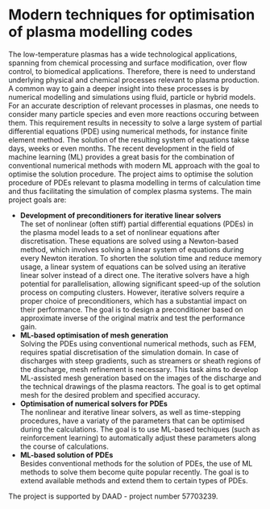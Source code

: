 # Modern techniques for optimisation of plasma modelling codes

The low-temperature plasmas has a wide technological applications, spanning from chemical
processing and surface modification, over flow control, to biomedical applications. Therefore, there is need to understand underlying physical and chemical processes relevant to plasma production. A common way to gain a deeper insight into these processes is by numerical modelling and simulations using fluid, particle or hybrid models. For an accurate description of relevant processes in plasmas, one needs to consider many particle species and even more reactions occuring between them. This requirement results in necessity to solve a large system of partial differential equations (PDE) using numerical methods, for instance finite element method. The solution of the resulting system of equations takse days, weeks or even months. The recent development in the field of machine learning (ML) provides a great basis for the combination of conventional numerical methods with modern ML approach with the goal to optimise the solution procedure. The project aims to optimise the solution procedure of PDEs relevant to plasma modelling in terms of calculation time and thus facilitating the simulation of complex plasma systems. The main project goals are:

- **Development of preconditioners for iterative linear solvers**\
    The set of nonlinear (often stiff) partial differential equations (PDEs) in the plasma model leads to a set of nonlinear equations after discretisation. These equations are solved using a Newton-based method, which involves solving a linear system of equations during every Newton iteration. To shorten the solution time and reduce memory usage, a linear system of equations can be solved using an iterative linear solver instead of a direct one. The iterative solvers have a high potential for parallelisation, allowing significant speed-up of the solution process on computing clusters. However, iterative solvers require a proper choice of preconditioners, which has a substantial impact on their performance. The goal is to design a preconditioner based on approximate inverse of the original matrix and test the performance gain.
- **ML-based optimisation of mesh generation**\
    Solving the PDEs using conventional numerical methods, such as FEM, requires spatial discretisation of the simulation domain. In case of discharges with steep gradients, such as streamers or sheath regions of the discharge, mesh refinement is necessary. This task aims to develop ML-assisted mesh generation based on the images of the discharge and the technical drawings of the plasma reactors. The goal is to get optimal mesh for the desired problem and specified accuracy.
- **Optimisation of numerical solvers for PDEs**\
    The nonlinear and iterative linear solvers, as well as time-stepping procedures, have a variaty of the parameters that can be optimised during the calculations. The goal is to use ML-based techiques (such as reinforcement learning) to automatically adjust these parameters along the course of calculations.
- **ML-based solution of PDEs**\
    Besides conventional methods for the solution of PDEs, the use of ML methods to solve them become quite popular recently. The goal is to extend available methods and extend them to certain types of PDEs.


The project is supported by DAAD - project number 57703239.


